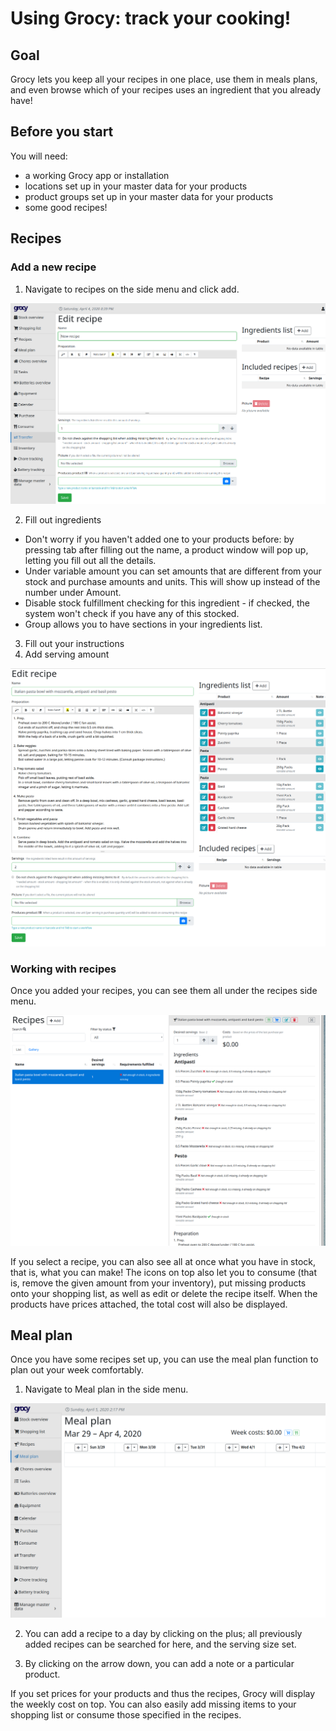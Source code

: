 # Using Grocy: track your cooking!

## Goal
Grocy lets you keep all your recipes in one place, use them in meals plans, and even browse which of your recipes uses an ingredient that you already have!

## Before you start
You will need:
- a working Grocy app or installation
- locations set up in your master data for your products
- product groups set up in your master data for your products
- some good recipes!

## Recipes

### Add a new recipe

1. Navigate to recipes on the side menu and click add.

![Empty recipe](images/editrecipe.png)

2. Fill out ingredients
  - Don't worry if you haven't added one to your products before: by pressing tab after filling out the name, a product window will pop up, letting you fill out all the details.
  - Under variable amount you can set amounts that are different from your stock and purchase amounts and units. This will show up instead of the number under Amount.
  - Disable stock fulfillment checking for this ingredient - if checked, the system won't check if you have any of this stocked.
  - Group allows you to have sections in your ingredients list.
3. Fill out your instructions
4. Add serving amount

![Filled out recipe](images/editedrecipe.png) 

### Working with recipes

Once you added your recipes, you can see them all under the recipes side menu.

![Recipes menu](images/recipes.png)

If you select a recipe, you can also see all at once what you have in stock, that is, what you can make! The icons on top also let you to consume (that is, remove the given amount from your inventory), put missing products onto your shopping list, as well as edit or delete the recipe itself. When the products have prices attached, the total cost will also be displayed.

## Meal plan

Once you have some recipes set up, you can use the meal plan function to plan out your week comfortably.

1. Navigate to Meal plan in the side menu.

![Meal plan](images/mealplan.png)

2. You can add a recipe to a day by clicking on the plus; all previously added recipes can be searched for here, and the serving size set.

3. By clicking on the arrow down, you can add a note or a particular product.

If you set prices for your products and thus the recipes, Grocy will display the weekly cost on top. You can also easily add missing items to your shopping list or consume those specified in the recipes.
